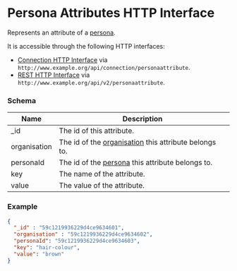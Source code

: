 ---
---

# Persona Attributes HTTP Interface

Represents an attribute of a [persona](../http-persona).

It is accessible through the following HTTP interfaces:

- [Connection HTTP Interface](../http-connection) via `http://www.example.org/api/connection/personaattribute`.
- [REST HTTP Interface](../http-rest) via `http://www.example.org/api/v2/personaattribute`.

### Schema

Name | Description
--- | ---
_id | The id of this attribute.
organisation | The id of the [organisation](../http-organisations) this attribute belongs to.
personaId | The id of the [persona](../http-persona) this attribute belongs to.
key | The name of the attribute.
value | The value of the attribute.

### Example

```json
{
  "_id" : "59c1219936229d4ce9634601",
  "organisation" : "59c1219936229d4ce9634602",
  "personaId": "59c1219936229d4ce9634603",
  "key": "hair-colour",
  "value": "brown"
}
```
